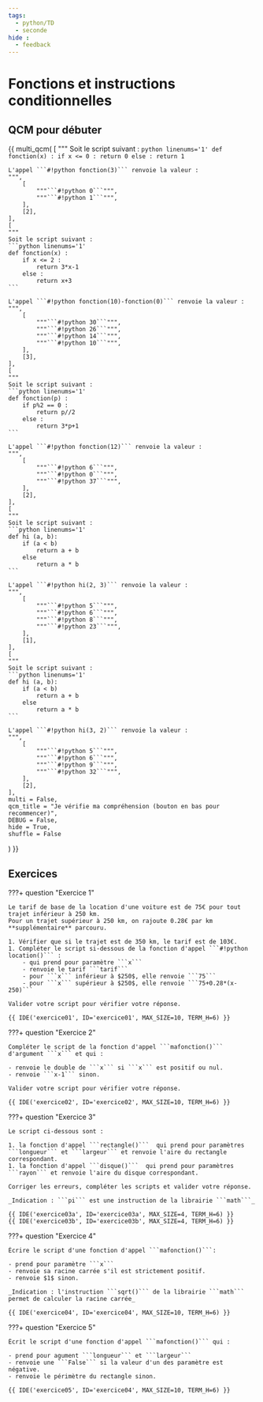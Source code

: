 ```yaml
---
tags:
  - python/TD
  - seconde 
hide :
  - feedback
--- 
```

# Fonctions et instructions conditionnelles

## QCM pour débuter 

{{ multi_qcm(
    [
    """ 
	Soit le script suivant :
	```python linenums='1'
	def fonction(x) :
		if x <= 0 :
			return 0
		else :
			return 1 
	```
	
	L'appel ```#!python fonction(3)``` renvoie la valeur :
    """,
        [
            """```#!python 0```""",
            """```#!python 1```""", 
        ],
        [2],
    ], 
	[
    """ 
	Soit le script suivant :
	```python linenums='1'
	def fonction(x) :
		if x <= 2 :
			return 3*x-1
		else :
			return x+3 
	```
	
	L'appel ```#!python fonction(10)-fonction(0)``` renvoie la valeur :
    """,
        [
            """```#!python 30```""",
            """```#!python 26```""",
            """```#!python 14```""", 
            """```#!python 10```""", 
        ],
        [3],
    ],
	[
    """ 
	Soit le script suivant :
	```python linenums='1'
	def fonction(p) :
		if p%2 == 0 :
			return p//2
		else :
			return 3*p+1
	```
	
	L'appel ```#!python fonction(12)``` renvoie la valeur :
    """,
        [
            """```#!python 6```""",
            """```#!python 0```""", 
            """```#!python 37```""", 
        ],
        [2],
    ],
	[
    """ 
	Soit le script suivant :
	```python linenums='1'
	def hi (a, b):
		if (a < b)
			return a + b
		else
			return a * b
	```
	
	L'appel ```#!python hi(2, 3)``` renvoie la valeur :
    """,
        [
            """```#!python 5```""",
            """```#!python 6```""", 
            """```#!python 8```""", 
            """```#!python 23```""", 
        ],
        [1],
    ],
	[
    """ 
	Soit le script suivant :
	```python linenums='1'
	def hi (a, b):
		if (a < b)
			return a + b
		else
			return a * b
	```
	
	L'appel ```#!python hi(3, 2)``` renvoie la valeur :
    """,
        [
            """```#!python 5```""",
            """```#!python 6```""", 
            """```#!python 9```""", 
            """```#!python 32```""", 
        ],
        [2],
    ],
    multi = False,
    qcm_title = "Je vérifie ma compréhension (bouton en bas pour recommencer)",
    DEBUG = False,
	hide = True,
    shuffle = False
) }}

 

## Exercices 


???+ question "Exercice 1" 
	  
	Le tarif de base de la location d'une voiture est de 75€ pour tout trajet inférieur à 250 km.  
	Pour un trajet supérieur à 250 km, on rajoute 0.28€ par km **supplémentaire** parcouru.
	
	1. Vérifier que si le trajet est de 350 km, le tarif est de 103€.
	1. Compléter le script si-dessous de la fonction d'appel ```#!python location()``` :
		- qui prend pour paramètre ```x```
		- renvoie le tarif ```tarif```
		- pour ```x``` inférieur à $250$, elle renvoie ```75```
		- pour ```x``` supérieur à $250$, elle renvoie ```75+0.28*(x-250)```
		
	Valider votre script pour vérifier votre réponse.
	
    {{ IDE('exercice01', ID='exercice01', MAX_SIZE=10, TERM_H=6) }}
 	
???+ question "Exercice 2" 
	  
	Compléter le script de la fonction d'appel ```mafonction()``` d'argument ```x``` et qui : 
	 
	- renvoie le double de ```x``` si ```x``` est positif ou nul.
	- renvoie ```x-1``` sinon.
		
	Valider votre script pour vérifier votre réponse.
	
    {{ IDE('exercice02', ID='exercice02', MAX_SIZE=10, TERM_H=6) }}

???+ question "Exercice 3" 
	
	Le script ci-dessous sont :
	
	1. la fonction d'appel ```rectangle()```  qui prend pour paramètres ```longueur``` et ```largeur``` et renvoie l'aire du rectangle correspondant.   
	1. la fonction d'appel ```disque()```  qui prend pour paramètres ```rayon``` et renvoie l'aire du disque correspondant.  
	
	Corriger les erreurs, compléter les scripts et valider votre réponse.
	
	_Indication : ```pi``` est une instruction de la librairie ```math```_
	
    {{ IDE('exercice03a', ID='exercice03a', MAX_SIZE=4, TERM_H=6) }} 
    {{ IDE('exercice03b', ID='exercice03b', MAX_SIZE=4, TERM_H=6) }}


???+ question "Exercice 4" 	
	
	Écrire le script d'une fonction d'appel ```mafonction()```:
	
	- prend pour paramètre ```x```
	- renvoie sa racine carrée s'il est strictement positif.
	- renvoie $1$ sinon. 
	
	_Indication : l'instruction ```sqrt()``` de la librairie ```math``` permet de calculer la racine carrée_
	
    {{ IDE('exercice04', ID='exercice04', MAX_SIZE=10, TERM_H=6) }} 
	

???+ question "Exercice 5" 	

	Écrit le script d'une fonction d'appel ```mafonction()``` qui : 
	
	- prend pour agument ```longueur``` et ```largeur```
	- renvoie une ```False``` si la valeur d'un des paramètre est négative.
	- renvoie le périmètre du rectangle sinon.
	
    {{ IDE('exercice05', ID='exercice04', MAX_SIZE=10, TERM_H=6) }} 
	